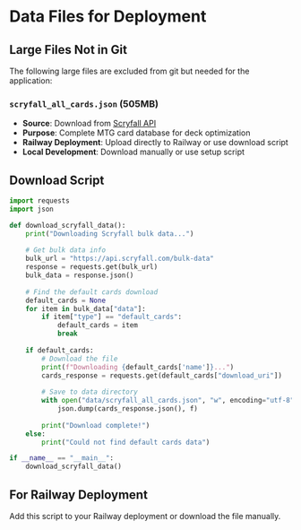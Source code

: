 # Data Files for Deployment

## Large Files Not in Git

The following large files are excluded from git but needed for the application:

### `scryfall_all_cards.json` (505MB)
- **Source**: Download from [Scryfall API](https://scryfall.com/docs/api/bulk-data)
- **Purpose**: Complete MTG card database for deck optimization
- **Railway Deployment**: Upload directly to Railway or use download script
- **Local Development**: Download manually or use setup script

## Download Script
```python
import requests
import json

def download_scryfall_data():
    print("Downloading Scryfall bulk data...")
    
    # Get bulk data info
    bulk_url = "https://api.scryfall.com/bulk-data"
    response = requests.get(bulk_url)
    bulk_data = response.json()
    
    # Find the default cards download
    default_cards = None
    for item in bulk_data["data"]:
        if item["type"] == "default_cards":
            default_cards = item
            break
    
    if default_cards:
        # Download the file
        print(f"Downloading {default_cards['name']}...")
        cards_response = requests.get(default_cards["download_uri"])
        
        # Save to data directory
        with open("data/scryfall_all_cards.json", "w", encoding="utf-8") as f:
            json.dump(cards_response.json(), f)
        
        print("Download complete!")
    else:
        print("Could not find default cards data")

if __name__ == "__main__":
    download_scryfall_data()
```

## For Railway Deployment
Add this script to your Railway deployment or download the file manually.
